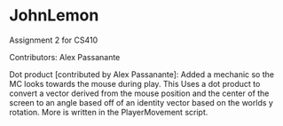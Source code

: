 # JohnLemon
 Assignment 2 for CS410

 Contributors: Alex Passanante

Dot product [contributed by Alex Passanante]: Added a mechanic so the MC looks towards the mouse during play. This Uses a dot product to convert a vector derived from the mouse position and the center of the screen 
to an angle based off of an identity vector based on the worlds y rotation. More is written in the PlayerMovement script.